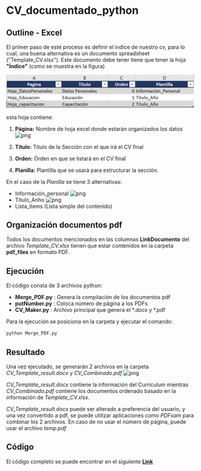 # CV_documentado_python


## Outline - Excel
El primer paso de este proceso es definir el índice de nuestro cv, para lo cual, una buena alternativa es un documento spreadsheet ("Template_CV.xlsx"). Este documento debe tener tiene que tener la hoja **"Índice"** (como se muestra en la  figura)

![png](./Figs/indice.png)

esta hoja contiene:
1. **Página:** Nombre de hoja excel donde estarán organizados los datos
    ![png](./pagina.png)
2. **Título:** Título de la Sección con el que irá el CV final

3. **Orden:** Órden en que se listará en el CV final
4. **Planilla:** Plantilla que se usará para estructurar la sección.

En el caso de la *Planilla* se tiene 3 alternativas:
- Información_personal
  ![png](./informacion_personal.png)
- Título_Anho
 ![png](./anho.png)
- Lista_items (Lista simple del contenido)
  


## Organización documentos pdf
Todos los documentos mencionados en las columnas **LinkDocumento** del archivo *Template_CV.xlsx* tienen que estar contenidos en la carpeta **pdf_files** en formato PDF.

## Ejecución
El código consta de 3 archivos python: 
- **Merge_PDF.py** : Genera la compilación de los documentos pdf
- **putNumber.py** : Coloca número de página a los PDFs
- **CV_Maker.py**  : Archivo principal que genera el *.docx y *.pdf 

Para la ejecución se posiciona en la carpeta y ejecutar el comando:
```cmd
python Merge_PDF.py
```

## Resultado
Una vez ejecutado, se generarán 2 archivos en la carpeta *CV_Template_result.docx* y *CV_Combinado.pdf*
![png](./Figs/ejemploSalida.png)

*CV_Template_result.docx* contiene la información del Curriculum mientras *CV_Combinado.pdf* contiene los documentos ordenado basado en la información de *Template_CV.xlsx*. 

*CV_Template_result.docx* puede ser alterado a preferencia del usuario, y una vez convertido a pdf, se puede utilizar aplicaciones como *PDFsam* para combinar los 2 archivos. En caso de no usar el número de página, puede usar el archivo *temp.pdf*

## Código
El código completo se puede encontrar en el siguiente [**Link**](https://github.com/germaingarcia/CV_documentado_python)

